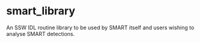 smart_library
=============

An SSW IDL routine library to be used by SMART itself and users wishing to analyse SMART detections.